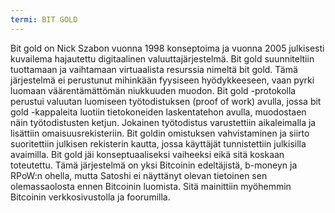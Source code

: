 ```yaml
---
termi: BIT GOLD
---
```


Bit gold on Nick Szabon vuonna 1998 konseptoima ja vuonna 2005 julkisesti kuvailema hajautettu digitaalinen valuuttajärjestelmä. Bit gold suunniteltiin tuottamaan ja vaihtamaan virtuaalista resurssia nimeltä bit gold. Tämä järjestelmä ei perustunut mihinkään fyysiseen hyödykkeeseen, vaan pyrki luomaan väärentämättömän niukkuuden muodon. Bit gold -protokolla perustui valuutan luomiseen työtodistuksen (proof of work) avulla, jossa bit gold -kappaleita luotiin tietokoneiden laskentatehon avulla, muodostaen näin työtodistusten ketjun. Jokainen työtodistus varustettiin aikaleimalla ja lisättiin omaisuusrekisteriin. Bit goldin omistuksen vahvistaminen ja siirto suoritettiin julkisen rekisterin kautta, jossa käyttäjät tunnistettiin julkisilla avaimilla. Bit gold jäi konseptuaaliseksi vaiheeksi eikä sitä koskaan toteutettu. Tämä järjestelmä on yksi Bitcoinin edeltäjistä, b-moneyn ja RPoW:n ohella, mutta Satoshi ei näyttänyt olevan tietoinen sen olemassaolosta ennen Bitcoinin luomista. Sitä mainittiin myöhemmin Bitcoinin verkkosivustolla ja foorumilla.